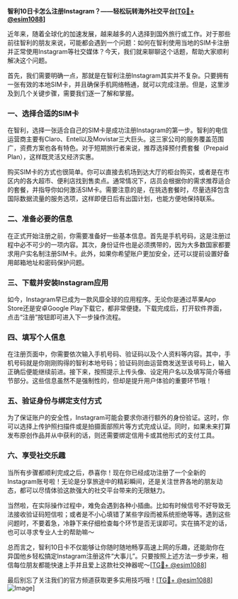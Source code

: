 **智利10日卡怎么注册Instagram？——轻松玩转海外社交平台[[TG💪+ @esim1088](https://t.me/s/esim1088)]**

近年来，随着全球化的加速发展，越来越多的人选择到国外旅行或工作。对于那些前往智利的朋友来说，可能都会遇到一个问题：如何在智利使用当地的SIM卡注册并正常使用Instagram等社交媒体？今天，我们就来聊聊这个话题，帮助大家顺利解决这个问题。

首先，我们需要明确一点，那就是在智利注册Instagram其实并不复杂。只要拥有一张有效的本地SIM卡，并且确保手机网络畅通，就可以完成注册。但是，这里涉及到几个关键步骤，需要我们逐一了解和掌握。

### 一、选择合适的SIM卡

在智利，选择一张适合自己的SIM卡是成功注册Instagram的第一步。智利的电信运营商主要有Claro、Entel以及Movistar三大巨头。这三家公司的服务覆盖范围广，资费方案也各有特色。对于短期旅行者来说，推荐选择预付费套餐（Prepaid Plan），这样既灵活又经济实惠。

购买SIM卡的方式也很简单。你可以直接去机场到达大厅的柜台购买，或者是在市区内的各大超市、便利店找到售卖点。通常情况下，店员会根据你的需求推荐适合的套餐，并指导你如何激活SIM卡。需要注意的是，在挑选套餐时，尽量选择包含国际数据流量的服务选项，这样即便日后有出国计划，也能方便地保持联系。

### 二、准备必要的信息

在正式开始注册之前，你需要准备好一些基本信息。首先是手机号码，这是注册过程中必不可少的一项内容。其次，身份证件也是必须携带的，因为大多数国家都要求用户实名制注册SIM卡。此外，如果你希望账户更加安全，还可以提前设置好备用邮箱地址和密码保护问题。

### 三、下载并安装Instagram应用

如今，Instagram早已成为一款风靡全球的应用程序。无论你是通过苹果App Store还是安卓Google Play下载它，都非常便捷。下载完成后，打开软件界面，点击“注册”按钮即可进入下一步操作流程。

### 四、填写个人信息

在注册页面中，你需要依次输入手机号码、验证码以及个人资料等内容。其中，手机号码就是你刚刚购得的智利本地号码；验证码则由运营商发送至该号码上，输入正确后便能继续前进。接下来，按照提示上传头像、设定用户名以及填写简介等细节部分。这些信息虽然不是强制性的，但却是提升用户体验的重要环节哦！

### 五、验证身份与绑定支付方式

为了保证账户的安全性，Instagram可能会要求你进行额外的身份验证。这时，你可以选择上传护照扫描件或是拍摄面部照片等方式完成认证。同时，如果未来打算发布原创作品并从中获利的话，则还需要绑定信用卡或其他形式的支付工具。

### 六、享受社交乐趣

当所有步骤都顺利完成之后，恭喜你！现在你已经成功注册了一个全新的Instagram账号啦！无论是分享旅途中的精彩瞬间，还是关注世界各地的朋友动态，都可以尽情体验这款强大的社交平台带来的无限魅力。

当然啦，在实际操作过程中，难免会遇到各种小插曲。比如有时候信号不好导致无法接收验证码短信啦；或者是不小心填错了某些字段而被系统拒绝等等。遇到这些问题时，不要着急，冷静下来仔细检查每个环节是否无误即可。实在搞不定的话，也可以寻求专业人士的帮助嘛～

总而言之，智利10日卡不仅能够让你随时随地畅享高速上网的乐趣，还能助你在异国他乡轻松搞定Instagram注册这件“大事儿”。只要按照上述方法一步步来，相信每位朋友都能快速上手并且爱上这款社交神器呢～[[TG💪+ @esim1088](https://t.me/s/esim1088)]

最后别忘了关注我们的官方频道获取更多实用技巧哦！[[TG💪+ @esim1088](https://t.me/s/esim1088)] ![Image](https://i.postimg.cc/4NQfJmqS/Snipaste-2025-05-13-00-14-12.png)]